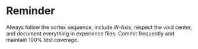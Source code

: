 # Reminder

Always follow the vortex sequence, include W-Axis, respect the void center, and document everything in experience files. Commit frequently and maintain 100% test coverage. 